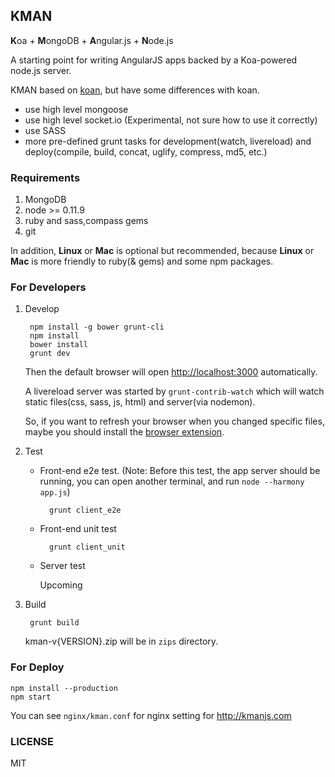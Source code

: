 ## KMAN
<strong>K</strong>oa + <strong>M</strong>ongoDB  + <strong>A</strong>ngular.js + <strong>N</strong>ode.js

A starting point for writing AngularJS apps backed by a Koa-powered node.js server.

KMAN based on [koan](https://github.com/soygul/koan), but have some differences with koan.

- use high level mongoose
- use high level socket.io (Experimental, not sure how to use it correctly)
- use SASS
- more pre-defined grunt tasks for development(watch, livereload) and deploy(compile, build, concat, uglify, compress, md5, etc.)

### Requirements
1. MongoDB
2. node >= 0.11.9
3. ruby and sass,compass gems
4. git

In addition, __Linux__ or __Mac__ is optional but recommended, because __Linux__ or __Mac__ is more friendly to ruby(& gems) and some npm packages.

### For Developers

1. Develop

        npm install -g bower grunt-cli
        npm install
        bower install
        grunt dev

    Then the default browser will open <http://localhost:3000> automatically.

    A livereload server was started by `grunt-contrib-watch` which will watch static files(css, sass, js, html) and server(via nodemon).

    So, if you want to refresh your browser when you changed specific files, maybe you should install the [browser extension](http://feedback.livereload.com/knowledgebase/articles/86242-how-do-i-install-and-use-the-browser-extensions-).

2. Test

    - Front-end e2e test. (Note: Before this test, the app server should be running, you can open another terminal, and run `node --harmony app.js`)

            grunt client_e2e

    - Front-end unit test

            grunt client_unit

    - Server test

        Upcoming

3. Build

        grunt build

    kman-v{VERSION}.zip will be in `zips` directory.

### For Deploy

    npm install --production
    npm start

You can see `nginx/kman.conf` for nginx setting for <http://kmanjs.com>

### LICENSE
MIT